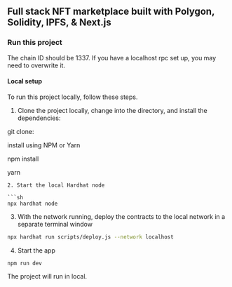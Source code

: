 ## Full stack NFT marketplace built with Polygon, Solidity, IPFS, & Next.js

### Run this project

The chain ID should be 1337. If you have a localhost rpc set up, you may need to overwrite it.


#### Local setup

To run this project locally, follow these steps.

1. Clone the project locally, change into the directory, and install the dependencies:

git clone: 

install using NPM or Yarn

npm install


yarn
```
2. Start the local Hardhat node

```sh
npx hardhat node
```

3. With the network running, deploy the contracts to the local network in a separate terminal window

```sh
npx hardhat run scripts/deploy.js --network localhost
```

4. Start the app

```
npm run dev
```
The project will run in local. 

